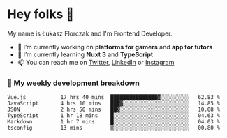 # Hey folks 👋

My name is Łukasz Florczak and I'm Frontend Developer. 

- 🔭 I’m currently working on **platforms for gamers** and **app for tutors**
- 🌱 I’m currently learning **Nuxt 3** and **TypeScript**
- 📫 You can reach me on [Twitter](https://twitter.com/lukaszflorczak), [LinkedIn](https://pl.linkedin.com/in/lukasz-florczak) or [Instagram](https://instagram.com/lukaszflorczak)


### 🧮 My weekly development breakdown

<!--START_SECTION:waka-->

```text
Vue.js           17 hrs 40 mins  ███████████████▓░░░░░░░░░   62.83 %
JavaScript       4 hrs 10 mins   ███▓░░░░░░░░░░░░░░░░░░░░░   14.85 %
JSON             2 hrs 50 mins   ██▓░░░░░░░░░░░░░░░░░░░░░░   10.08 %
TypeScript       1 hr 18 mins    █░░░░░░░░░░░░░░░░░░░░░░░░   04.63 %
Markdown         1 hr 7 mins     █░░░░░░░░░░░░░░░░░░░░░░░░   04.03 %
tsconfig         13 mins         ▒░░░░░░░░░░░░░░░░░░░░░░░░   00.80 %
```

<!--END_SECTION:waka-->

<!--
**lukaszflorczak/lukaszflorczak** is a ✨ _special_ ✨ repository because its `README.md` (this file) appears on your GitHub profile.

Here are some ideas to get you started:

- 🔭 I’m currently working on ...
- 🌱 I’m currently learning ...
- 👯 I’m looking to collaborate on ...
- 🤔 I’m looking for help with ...
- 💬 Ask me about ...
- 📫 How to reach me: ...
- 😄 Pronouns: ...
- ⚡ Fun fact: ...
-->
